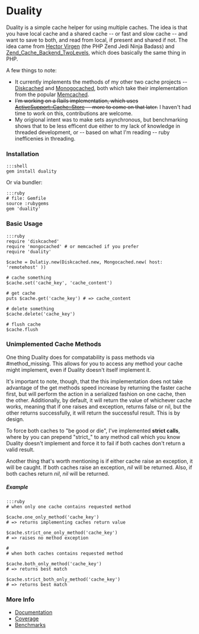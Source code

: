 # Duality

Duality is a simple cache helper for using multiple caches. The idea is that you have local cache and a shared cache -- or fast and slow cache -- and want to save to both, and read from local, if present and shared if not. The idea came from [Hector Virgen](http://www.virgentech.com/) (the PHP Zend Jedi Ninja Badass) and [Zend_Cache_Backend_TwoLevels](http://framework.zend.com/manual/en/zend.cache.backends.html#zend.cache.backends.twolevels), which does basically the same thing in PHP.

A few things to note:

* It currently implements the methods of my other two cache projects -- [Diskcached](http://mervine.net/gems/diskcached) and [Monogocached](http://mervine.net/gems/mongocached), both which take their implementation from the popular [Memcached](https://rubygems.org/gems/memcached).
* ~~I'm working on a Rails implementation, which uses [ActiveSupport::Cache::Store](http://api.rubyonrails.org/classes/ActiveSupport/Cache/Store.html) -- more to come on that later.~~ I haven't had time to work on this, contributions are welcome.
* My origional intent was to make sets asynchronous, but benchmarking shows that to be less efficent due either to my lack of knowledge in threaded development, or -- based on what I'm reading -- ruby inefficenies in threading.


### Installation

    :::shell
    gem install duality

Or via bundler:

    :::ruby
    # file: Gemfile
    source :rubygems
    gem 'duality'


### Basic Usage

    :::ruby
    require 'diskcached'
    require 'mongocached' # or memcached if you prefer
    require 'duality'

    $cache = Dulatiy.new(Diskcached.new, Mongocached.new( host: 'remotehost' ))

    # cache something
    $cache.set('cache_key', 'cache_content')

    # get cache
    puts $cache.get('cache_key') # => cache_content

    # delete something
    $cache.delete('cache_key')

    # flush cache
    $cache.flush

### Unimplemented Cache Methods

One thing Duality does for compatability is pass methods via #method_missing. This allows for you to access any method your cache might implement, even if Duality doesn't itself implement it.

It's important to note, though, that the this implementation does not take advantage of the get methods speed increase by returning the faster cache first, but will perform the action in a serialized fashion on one cache, then the other. Additionally, by default, it will return the value of whichever cache works, meaning that if one raises and exception, returns false or nil, but the other returns successfully, it will return the successful result. This is by design.

To force both caches to "be good or die", I've implemented **strict calls**, where by you can prepend "strict_" to any method call which you know Duality doesn't implement and force it to fail if both caches don't return a valid result.

Another thing that's worth mentioning is if either cache raise an exception, it will be caught. If both caches raise an exception, *nil* will be returned. Also, if both caches return *nil*, *nil* will be returned.

##### Example

    :::ruby
    # when only one cache contains requested method

    $cache.one_only_method('cache_key')
    # => returns implementing caches return value

    $cache.strict_one_only_method('cache_key')
    # => raises no method exception

    #
    # when both caches contains requested method

    $cache.both_only_method('cache_key')
    # => returns best match

    $cache.strict_both_only_method('cache_key')
    # => returns best match


### More Info

* [Documentation](http://jmervine.github.io/duality/doc/Duality.html)
* [Coverage](http://jmervine.github.io/duality/coverage/#_AllFiles)
* [Benchmarks](https://github.com/jmervine/duality/blob/master/BENCHMARK.md)
